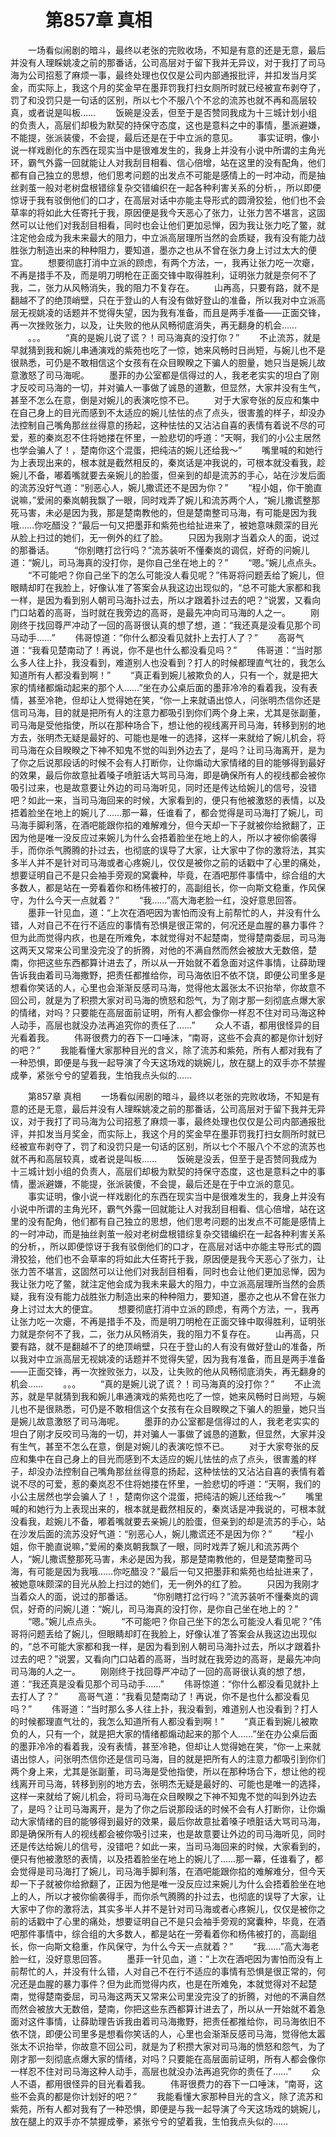 # 　　第857章 真相
　　一场看似闹剧的暗斗，最终以老张的完败收场，不知是有意的还是无意，最后并没有人理睬姚凌之前的那番话，公司高层对于留下我并无异议，对于我打了司马海为公司招惹了麻烦一事，最终处理也仅仅是公司内部通报批评，并扣发当月奖金，而实际上，我这个月的奖金早在墨菲罚我打扫女厕所时就已经被宣布剥夺了，罚了和没罚只是一句话的区别，所以七个不服八个不忿的流苏也就不再和高层较真，或者说是叫板……
　　饭碗是没丢，但至于是否赞同我成为十三城计划小组的负责人，高层们却极为默契的持保守态度，这也是意料之中的事情，墨派避嫌，不能提，张派装傻，不会提，最后还是在于中立派的意见。
　　事实证明，像小说一样戏剧化的东西在现实当中是很难发生的，我身上并没有小说中所谓的主角光环，霸气外露一回就能让人对我刮目相看、信心倍增，站在这里的没有配角，他们都有自己独立的思想，他们思考问题的出发点不可能是感情上的一时冲动，而是抽丝剥茧一般对老树盘根错综复杂交错编织在一起各种利害关系的分析，，所以即便惊讶于我有驳倒他们的口才，在高层对话中亦能主导形式的圆滑狡狯，他们也不会草率的将如此大任寄托于我，原因便是我今天恶心了张力，让张力苦不堪言，这固然可以让他们对我刮目相看，同时也会让他们更加忌惮，因为我让张力吃了鳖，就注定他会成为我未来最大的阻力，中立派高层理所当然的会质疑，我有没有能力战胜张力制造出来的种种阻力，要知道，墨亦之也从不曾在张力身上讨过太大的便宜。
　　想要彻底打消中立派的顾虑，有两个方法，一，我再让张力吃一次瘪，不再是措手不及，而是明刀明枪在正面交锋中取得胜利，证明张力就是奈何不了我，二，张力从风畅消失，我的阻力不复存在。
　　山再高，只要有路，就不是翻越不了的绝顶峭壁，只在于登山的人有没有做好登山的准备，所以我对中立派高层无视姚凌的话题并不觉得失望，因为我有准备，而且是两手准备——正面交锋，再一次挫败张力，以及，让失败的他从风畅彻底消失，再无翻身的机会……
　　。。。
　　“真的是婉儿说了谎？！司马海真的没打你？”
　　不止流苏，就是早就猜到我和婉儿串通演戏的紫苑也吃了一惊，她来风畅时日尚短，与婉儿也不是很熟悉，可仍是不敢相信这个女孩有在众目睽睽之下骗人的胆量，她只当是婉儿故意激怒了司马海呢。
　　墨菲的办公室都是信得过的人，我老老实实的坦白了刚才反咬司马海的一切，并对骗人一事做了诚恳的道歉，但显然，大家并没有生气，甚至不怎么在意，倒是对婉儿的表演吃惊不已。
　　对于大家夸张的反应和集中在自己身上的目光而感到不太适应的婉儿怯怯的点了点头，很害羞的样子，却没办法控制自己嘴角那丝丝得意的扬起，这种怯怯的又沾沾自喜的表情有着说不尽的可爱，惹的秦岚忍不住将她搂在怀里，一脸悲切的呼道：“天啊，我们的小公主居然也学会骗人了！，楚南你这个混蛋，把纯洁的婉儿还给我～”
　　嘴里喊的和她行为上表现出来的，根本就是截然相反的，秦岚话是冲我说的，可根本就没看我，趁婉儿不备，嘟着嘴就要去亲婉儿的脸蛋，但亲到的却是流苏的手心，站在沙发后面的流苏没好气道：“别恶心人，婉儿撒谎还不是因为你？”
　　“程小姐，你干脆直说嘛，”爱闹的秦岚朝我飘了一眼，同时戏弄了婉儿和流苏两个人，“婉儿撒谎整那死马害，未必是因为我，那是楚南教他的，但是楚南整司马海，有可能是因为我哦……你吃醋没？”最后一句又把墨菲和紫苑也给扯进来了，被她意味颇深的目光从脸上扫过的她们，无一例外的红了脸。
　　只因为我刚才当着众人的面，说过的那番话。
　　“你别瞎打岔行吗？”流苏装听不懂秦岚的调侃，好奇的问婉儿道：“婉儿，司马海真的没打你，是你自己坐在地上的？”
　　“嗯。”婉儿点点头。
　　“不可能吧？你自己坐下的怎么可能没人看见呢？”伟哥将问题丢给了婉儿，但眼睛却盯在我脸上，好像认准了答案会从我这边出现似的，“总不可能大家都和我一样，是因为看到别人朝司马海扑过去，所以才跟着扑过去的吧？”说罢，又看向门口站着的高哥，当时就在我旁边的高哥，是最先冲向司马海的人之一。
　　刚刚终于找回尊严冲动了一回的高哥很认真的想了想，道：“我还真是没看见那个司马动手……”
　　伟哥惊道：“你什么都没看见就扑上去打人了？”
　　高哥气道：“我看见楚南动了！再说，你不是也什么都没看见吗？”
　　伟哥道：“当时那么多人往上扑，我没看到，难道别人也没看到？打人的时候都理直气壮的，我怎么知道所有人都没看到啊！”
　　“真正看到婉儿被欺负的人，只有一个，就是把大家的情绪都煽动起来的那个人……”坐在办公桌后面的墨菲冷冷的看着我，没有表情，甚至冷艳，但却让人觉得她在笑，“你一上来就语出惊人，问张明杰信你还是信司马海，目的就是把所有人的注意力都吸引到你们两个身上来，尤其是张副董，司马海是受他指使，所以在那种场合下，想让他的视线离开司马海，转移到别的地方去，张明杰无疑是最好的、可能也是唯一的选择，这样一来就给了婉儿机会，将司马海在众目睽睽之下神不知鬼不觉的叫到外边去了，是吗？让司马海离开，是为了你之后说那段话的时候不会有人打断你，让你煽动大家情绪的目的能够得到最好的效果，最后你故意扯着嗓子喷脏话大骂司马海，即是确保所有人的视线都会被你吸引过来，也是故意要让外边的司马海听见，同时还是传达给婉儿的信号，没错吧？如此一来，当司马海回来的时候，大家看到的，便只有他被激怒的表情，以及捂着脸坐在地上的婉儿了……那一幕，任谁看了，都会觉得是司马海打了婉儿，司马海手脚利落，在酒吧能跟你掐的难解难分，但今天却一下子就被你给掀翻了，正因为他是唯一没反应过来婉儿为什么会捂着脸坐在地上的人，所以才被你偷袭得手，而你杀气腾腾的扑过去，也彻底的误导了大家，让大家中了你的激将法，其实多半人并不是针对司马海或者心疼婉儿，仅仅是被你之前的话戳中了心里的痛处，想要证明自己不是只会袖手旁观的窝囊种，毕竟，在酒吧那件事情中，综合组的大多数人，都是站在一旁看着你和杨伟被打的，高副组长，你一向斯文稳重，作风保守，为什么今天一点就着？”
　　“我……”高大海老脸一红，没好意思回答。
　　墨菲一针见血，道：“上次在酒吧因为害怕而没有上前帮忙的人，并没有什么错，人对自己不在行不适应的事情有恐惧是很正常的，何况还是血腥的暴力事件？但为此而觉得内疚，也是在所难免，本就觉得对不起楚南，觉得楚南委屈，司马海这两天又常来公司里没完没了的折腾，对他的不满自然而然会被放大无数倍，楚南，你把这些东西都算计进去了，所以从一开始就不着急面对这件事情，让薛助理告诉我由着司马海撒野，把责任都推给你，司马海依旧不依不饶，即便公司里多是想看你笑话的人，心里也会渐渐反感司马海，觉得他太嚣张太不识抬举，你故意不回公司，就是为了积攒大家对司马海的愤怒和怨气，为了刚才那一刻彻底点爆大家的情绪，对吗？只要能在高层面前证明，所有人都会像你一样忍不住对司马海这种人动手，高层也就没办法再追究你的责任了……”
　　众人不语，都用很怪异的目光看着我。
　　伟哥很费力的吞下一口唾沫，“南哥，这些不会真的都是你计划好的吧？”
　　我能看懂大家那种目光的含义，除了流苏和紫苑，所有人都对我有了一种恐惧，即便是与我一起导演了今天这场戏的姚婉儿，放在腿上的双手亦不禁握成拳，紧张兮兮的望着我，生怕我点头似的……

　　第857章 真相
　　一场看似闹剧的暗斗，最终以老张的完败收场，不知是有意的还是无意，最后并没有人理睬姚凌之前的那番话，公司高层对于留下我并无异议，对于我打了司马海为公司招惹了麻烦一事，最终处理也仅仅是公司内部通报批评，并扣发当月奖金，而实际上，我这个月的奖金早在墨菲罚我打扫女厕所时就已经被宣布剥夺了，罚了和没罚只是一句话的区别，所以七个不服八个不忿的流苏也就不再和高层较真，或者说是叫板……
　　饭碗是没丢，但至于是否赞同我成为十三城计划小组的负责人，高层们却极为默契的持保守态度，这也是意料之中的事情，墨派避嫌，不能提，张派装傻，不会提，最后还是在于中立派的意见。
　　事实证明，像小说一样戏剧化的东西在现实当中是很难发生的，我身上并没有小说中所谓的主角光环，霸气外露一回就能让人对我刮目相看、信心倍增，站在这里的没有配角，他们都有自己独立的思想，他们思考问题的出发点不可能是感情上的一时冲动，而是抽丝剥茧一般对老树盘根错综复杂交错编织在一起各种利害关系的分析，，所以即便惊讶于我有驳倒他们的口才，在高层对话中亦能主导形式的圆滑狡狯，他们也不会草率的将如此大任寄托于我，原因便是我今天恶心了张力，让张力苦不堪言，这固然可以让他们对我刮目相看，同时也会让他们更加忌惮，因为我让张力吃了鳖，就注定他会成为我未来最大的阻力，中立派高层理所当然的会质疑，我有没有能力战胜张力制造出来的种种阻力，要知道，墨亦之也从不曾在张力身上讨过太大的便宜。
　　想要彻底打消中立派的顾虑，有两个方法，一，我再让张力吃一次瘪，不再是措手不及，而是明刀明枪在正面交锋中取得胜利，证明张力就是奈何不了我，二，张力从风畅消失，我的阻力不复存在。
　　山再高，只要有路，就不是翻越不了的绝顶峭壁，只在于登山的人有没有做好登山的准备，所以我对中立派高层无视姚凌的话题并不觉得失望，因为我有准备，而且是两手准备——正面交锋，再一次挫败张力，以及，让失败的他从风畅彻底消失，再无翻身的机会……
　　。。。
　　“真的是婉儿说了谎？！司马海真的没打你？”
　　不止流苏，就是早就猜到我和婉儿串通演戏的紫苑也吃了一惊，她来风畅时日尚短，与婉儿也不是很熟悉，可仍是不敢相信这个女孩有在众目睽睽之下骗人的胆量，她只当是婉儿故意激怒了司马海呢。
　　墨菲的办公室都是信得过的人，我老老实实的坦白了刚才反咬司马海的一切，并对骗人一事做了诚恳的道歉，但显然，大家并没有生气，甚至不怎么在意，倒是对婉儿的表演吃惊不已。
　　对于大家夸张的反应和集中在自己身上的目光而感到不太适应的婉儿怯怯的点了点头，很害羞的样子，却没办法控制自己嘴角那丝丝得意的扬起，这种怯怯的又沾沾自喜的表情有着说不尽的可爱，惹的秦岚忍不住将她搂在怀里，一脸悲切的呼道：“天啊，我们的小公主居然也学会骗人了！，楚南你这个混蛋，把纯洁的婉儿还给我～”
　　嘴里喊的和她行为上表现出来的，根本就是截然相反的，秦岚话是冲我说的，可根本就没看我，趁婉儿不备，嘟着嘴就要去亲婉儿的脸蛋，但亲到的却是流苏的手心，站在沙发后面的流苏没好气道：“别恶心人，婉儿撒谎还不是因为你？”
　　“程小姐，你干脆直说嘛，”爱闹的秦岚朝我飘了一眼，同时戏弄了婉儿和流苏两个人，“婉儿撒谎整那死马害，未必是因为我，那是楚南教他的，但是楚南整司马海，有可能是因为我哦……你吃醋没？”最后一句又把墨菲和紫苑也给扯进来了，被她意味颇深的目光从脸上扫过的她们，无一例外的红了脸。
　　只因为我刚才当着众人的面，说过的那番话。
　　“你别瞎打岔行吗？”流苏装听不懂秦岚的调侃，好奇的问婉儿道：“婉儿，司马海真的没打你，是你自己坐在地上的？”
　　“嗯。”婉儿点点头。
　　“不可能吧？你自己坐下的怎么可能没人看见呢？”伟哥将问题丢给了婉儿，但眼睛却盯在我脸上，好像认准了答案会从我这边出现似的，“总不可能大家都和我一样，是因为看到别人朝司马海扑过去，所以才跟着扑过去的吧？”说罢，又看向门口站着的高哥，当时就在我旁边的高哥，是最先冲向司马海的人之一。
　　刚刚终于找回尊严冲动了一回的高哥很认真的想了想，道：“我还真是没看见那个司马动手……”
　　伟哥惊道：“你什么都没看见就扑上去打人了？”
　　高哥气道：“我看见楚南动了！再说，你不是也什么都没看见吗？”
　　伟哥道：“当时那么多人往上扑，我没看到，难道别人也没看到？打人的时候都理直气壮的，我怎么知道所有人都没看到啊！”
　　“真正看到婉儿被欺负的人，只有一个，就是把大家的情绪都煽动起来的那个人……”坐在办公桌后面的墨菲冷冷的看着我，没有表情，甚至冷艳，但却让人觉得她在笑，“你一上来就语出惊人，问张明杰信你还是信司马海，目的就是把所有人的注意力都吸引到你们两个身上来，尤其是张副董，司马海是受他指使，所以在那种场合下，想让他的视线离开司马海，转移到别的地方去，张明杰无疑是最好的、可能也是唯一的选择，这样一来就给了婉儿机会，将司马海在众目睽睽之下神不知鬼不觉的叫到外边去了，是吗？让司马海离开，是为了你之后说那段话的时候不会有人打断你，让你煽动大家情绪的目的能够得到最好的效果，最后你故意扯着嗓子喷脏话大骂司马海，即是确保所有人的视线都会被你吸引过来，也是故意要让外边的司马海听见，同时还是传达给婉儿的信号，没错吧？如此一来，当司马海回来的时候，大家看到的，便只有他被激怒的表情，以及捂着脸坐在地上的婉儿了……那一幕，任谁看了，都会觉得是司马海打了婉儿，司马海手脚利落，在酒吧能跟你掐的难解难分，但今天却一下子就被你给掀翻了，正因为他是唯一没反应过来婉儿为什么会捂着脸坐在地上的人，所以才被你偷袭得手，而你杀气腾腾的扑过去，也彻底的误导了大家，让大家中了你的激将法，其实多半人并不是针对司马海或者心疼婉儿，仅仅是被你之前的话戳中了心里的痛处，想要证明自己不是只会袖手旁观的窝囊种，毕竟，在酒吧那件事情中，综合组的大多数人，都是站在一旁看着你和杨伟被打的，高副组长，你一向斯文稳重，作风保守，为什么今天一点就着？”
　　“我……”高大海老脸一红，没好意思回答。
　　墨菲一针见血，道：“上次在酒吧因为害怕而没有上前帮忙的人，并没有什么错，人对自己不在行不适应的事情有恐惧是很正常的，何况还是血腥的暴力事件？但为此而觉得内疚，也是在所难免，本就觉得对不起楚南，觉得楚南委屈，司马海这两天又常来公司里没完没了的折腾，对他的不满自然而然会被放大无数倍，楚南，你把这些东西都算计进去了，所以从一开始就不着急面对这件事情，让薛助理告诉我由着司马海撒野，把责任都推给你，司马海依旧不依不饶，即便公司里多是想看你笑话的人，心里也会渐渐反感司马海，觉得他太嚣张太不识抬举，你故意不回公司，就是为了积攒大家对司马海的愤怒和怨气，为了刚才那一刻彻底点爆大家的情绪，对吗？只要能在高层面前证明，所有人都会像你一样忍不住对司马海这种人动手，高层也就没办法再追究你的责任了……”
　　众人不语，都用很怪异的目光看着我。
　　伟哥很费力的吞下一口唾沫，“南哥，这些不会真的都是你计划好的吧？”
　　我能看懂大家那种目光的含义，除了流苏和紫苑，所有人都对我有了一种恐惧，即便是与我一起导演了今天这场戏的姚婉儿，放在腿上的双手亦不禁握成拳，紧张兮兮的望着我，生怕我点头似的……
